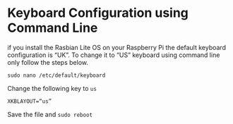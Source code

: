 # Keyboard Configuration using Command Line

if you install the Rasbian Lite OS on your Raspberry Pi the default keyboard configuration is “UK”. To change it to “US” keyboard using command line only follow the steps below.

```
sudo nano /etc/default/keyboard
```

Change the following key to `us`

```
XKBLAYOUT=“us”
```

Save the file and `sudo reboot`